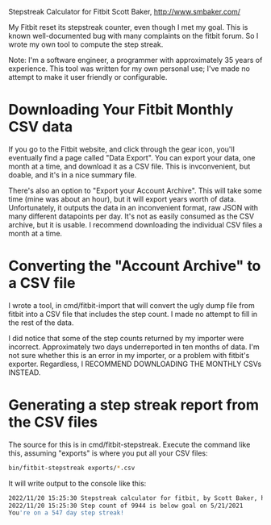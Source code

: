 Stepstreak Calculator for Fitbit
Scott Baker, http://www.smbaker.com/

My Fitbit reset its stepstreak counter, even though I met my goal. This is known well-documented bug with many complaints on the fitbit forum.
So I wrote my own tool to compute the step streak.

Note: I'm a software engineer, a programmer with approximately 35 years of experience. This tool was written for my own personal use; I've made
no attempt to make it user friendly or configurable.

# Downloading Your Fitbit Monthly CSV data

If you go to the Fitbit website, and click through the gear icon, you'll eventually find a page called "Data Export". You can export your data, one
month at a time, and download it as a CSV file. This is invconvenient, but doable, and it's in a nice summary file.

There's also an option to "Export your Account Archive". This will take some time (mine was about an hour), but it will export years worth of data.
Unfortunately, it outputs the data in an inconvenient format, raw JSON with many different datapoints per day. It's not as easily consumed as the CSV
archive, but it is usable. I recommend downloading the individual CSV files a month at a time.

# Converting the "Account Archive" to a CSV file

I wrote a tool, in cmd/fitbit-import that will convert the ugly dump file from fitbit into a CSV file that includes the step count. I made no
attempt to fill in the rest of the data.

I did notice that some of the step counts returned by my importer were incorrect. Approximately two days underreported in ten months of data. I'm
not sure whether this is an error in my importer, or a problem with fitbit's exporter. Regardless, I RECOMMEND DOWNLOADING THE MONTHLY CSVs INSTEAD.

# Generating a step streak report from the CSV files

The source for this is in cmd/fitbit-stepstreak. Execute the command like this, assuming "exports" is where you put all your CSV files:

```bash
bin/fitbit-stepstreak exports/*.csv
```

It will write output to the console like this:

```bash
2022/11/20 15:25:30 Stepstreak calculator for fitbit, by Scott Baker, http://www.smbaker.com/
2022/11/20 15:25:30 Step count of 9944 is below goal on 5/21/2021
You're on a 547 day step streak!
```
